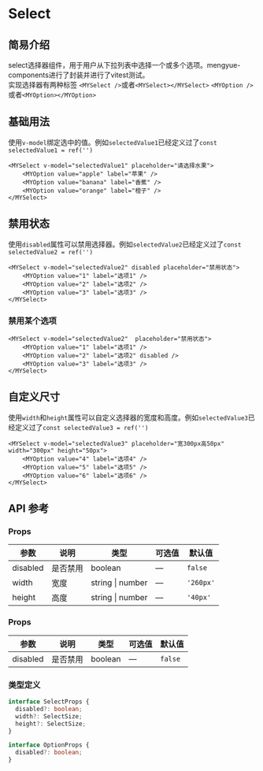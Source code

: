 # Select
## 简易介绍
select选择器组件，用于用户从下拉列表中选择一个或多个选项。mengyue-components进行了封装并进行了vitest测试。<br />
实现选择器有两种标签
`<MYSelect />`或者`<MYSelect></MYSelect>`
`<MYOption />`或者`<MYOption></MYOption>`

## 基础用法
使用`v-model`绑定选中的值。例如`selectedValue1`已经定义过了`const selectedValue1 = ref('')`
```vue
<MYSelect v-model="selectedValue1" placeholder="请选择水果">
    <MYOption value="apple" label="苹果" />
    <MYOption value="banana" label="香蕉" />
    <MYOption value="orange" label="橙子" />
</MYSelect>
```
<MYSelect v-model="selectedValue1" placeholder="请选择水果">
    <MYOption value="apple" label="苹果" />
    <MYOption value="banana" label="香蕉" />
    <MYOption value="orange" label="橙子" />
</MYSelect>

## 禁用状态
使用`disabled`属性可以禁用选择器。例如`selectedValue2`已经定义过了`const selectedValue2 = ref('')`
```vue
<MYSelect v-model="selectedValue2" disabled placeholder="禁用状态">
    <MYOption value="1" label="选项1" />
    <MYOption value="2" label="选项2" />
    <MYOption value="3" label="选项3" />
</MYSelect>
```
<MYSelect v-model="selectedValue2" disabled placeholder="禁用状态">
    <MYOption value="1" label="选项1" />
    <MYOption value="2" label="选项2" />
    <MYOption value="3" label="选项3" />
</MYSelect>

### 禁用某个选项
```vue
<MYSelect v-model="selectedValue2"  placeholder="禁用状态">
    <MYOption value="1" label="选项1" />
    <MYOption value="2" label="选项2" disabled />
    <MYOption value="3" label="选项3" />
</MYSelect>
```
<MYSelect v-model="selectedValue2" placeholder="禁用状态">
    <MYOption value="1" label="选项1" />
    <MYOption value="2" label="选项2" disabled />
    <MYOption value="3" label="选项3" />
</MYSelect>

## 自定义尺寸
使用`width`和`height`属性可以自定义选择器的宽度和高度。例如`selectedValue3`已经定义过了`const selectedValue3 = ref('')`
```vue
<MYSelect v-model="selectedValue3" placeholder="宽300px高50px" width="300px" height="50px">
    <MYOption value="4" label="选项4" />
    <MYOption value="5" label="选项5" />
    <MYOption value="6" label="选项6" />
</MYSelect>
```
<MYSelect v-model="selectedValue3" placeholder="宽300px高50px" width="300px" height="50px">
    <MYOption value="4" label="选项4" />
    <MYOption value="5" label="选项5" />
    <MYOption value="6" label="选项6" />
</MYSelect>


## API 参考
### Props
| 参数          | 说明         | 类型     | 可选值                              | 默认值  |
|--------------|-------------|---------|-----------------------------------|--------|
| disabled     | 是否禁用     | boolean | —                               | `false` |
| width        | 宽度        | string \| number | —                          | `'260px'` |
| height       | 高度        | string \| number | —                          | `'40px'` |

### Props
| 参数          | 说明         | 类型     | 可选值                              | 默认值  |
|--------------|-------------|---------|-----------------------------------|--------|
| disabled     | 是否禁用     | boolean | —                               | `false` |

### 类型定义
```ts
interface SelectProps {
  disabled?: boolean;
  width?: SelectSize;
  height?: SelectSize;
}

interface OptionProps {
  disabled?: boolean;
}
```

<script>
import { ref } from 'vue'
const selectedValue1 = ref('')
const selectedValue2 = ref('')
const selectedValue3 = ref('')
const selectedValue4 = ref('')
const selectedValue5 = ref('B') // 设置默认值
</script>